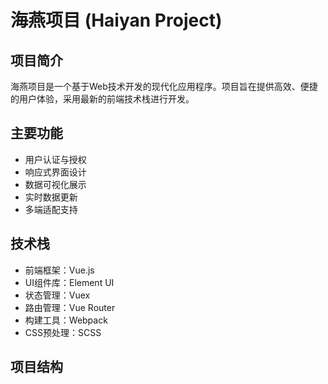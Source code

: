 # 海燕项目 (Haiyan Project)

## 项目简介
海燕项目是一个基于Web技术开发的现代化应用程序。项目旨在提供高效、便捷的用户体验，采用最新的前端技术栈进行开发。

## 主要功能
- 用户认证与授权
- 响应式界面设计
- 数据可视化展示
- 实时数据更新
- 多端适配支持

## 技术栈
- 前端框架：Vue.js
- UI组件库：Element UI
- 状态管理：Vuex
- 路由管理：Vue Router
- 构建工具：Webpack
- CSS预处理：SCSS

## 项目结构
